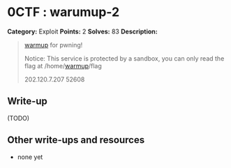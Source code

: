 # 0CTF : warumup-2

**Category:** Exploit
**Points:** 2
**Solves:** 83
**Description:**

> [warmup](./warmup) for pwning!
>
> Notice: This service is protected by a sandbox, you can only read the flag at /home/[warmup](./warmup)/flag
>
>
> 202.120.7.207 52608


## Write-up

(TODO)

## Other write-ups and resources

* none yet
